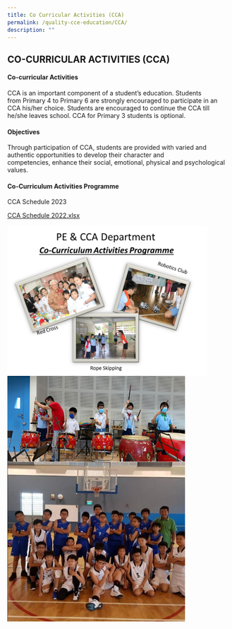 ```yaml
---
title: Co Curricular Activities (CCA)
permalink: /quality-cce-education/CCA/
description: ""
---
```

## CO-CURRICULAR ACTIVITIES (CCA)

#### Co-curricular Activities


CCA is an important component of a student’s education. Students from Primary 4 to Primary 6 are strongly encouraged to participate in an CCA his/her choice. Students are encouraged to continue the CCA till he/she leaves school. CCA for Primary 3 students is optional.

#### Objectives


Through participation of CCA, students are provided with varied and authentic opportunities to develop their character and competencies, enhance their social, emotional, physical and psychological values.

#### Co-Curriculum Activities Programme

CCA Schedule 2023  

[CCA Schedule 2022.xlsx](https://holyinnocentspri.moe.edu.sg/qql/slot/u682/2022/FOR%20WEBSITE/CCA%20Schedule%202022.xlsx)

<img style="width: 90%;" src="/images/CCA1.png" align = "center" />

<br>

<img style="width: 80%;" src="/images/CCA2.png" align = "center" />

<br>

<img style="width: 80%;" src="/images/CCA3.png" align = "center" />